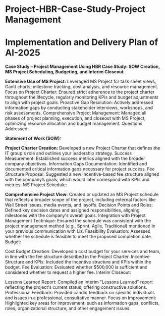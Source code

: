 # **Project-HBR-Case-Study-Project Management**

# **Implementation and Delivery Plan of AI-2025**

**Case Study – Project Management Using HBR Case Study: SOW Creation, MS Project Scheduling, Budgeting, and Interim Closeout**

**Extensive Use of MS Project:** Leveraged MS Project for task sheet views, Gantt charts, milestone tracking, cost analysis, and resource management.
Focus on Project Charter: Ensured strict adherence to the project charter throughout the lifecycle, regularly monitoring KPIs and budget adjustments to align with project goals.
Proactive Gap Resolution: Actively addressed information gaps by conducting stakeholder interviews, workshops, and risk assessments.
Comprehensive Project Management: Managed all phases of project planning, execution, and closeout with MS Project, optimizing resource allocation and budget management.
Questions Addressed:

**Statement of Work (SOW):**

**Project Charter Creation:** Developed a new Project Charter that defines the IT group's role and outlines your leadership strategy.
Success Measurement: Established success metrics aligned with the broader company objectives.
Information Gaps Documentation: Identified and documented critical information gaps necessary for project success.
Fee Structure Proposal: Suggested a new incentive-based fee structure aligned with the company’s goals, which would later correspond with KPIs and metrics.
MS Project Schedule:

**Comprehensive Project View:** Created or updated an MS Project schedule that reflects a broader scope of the project, including external factors like Wall Street issues, media events, and layoffs.
Decision Points and Roles: Defined key decision dates and assigned responsibilities, aligning milestones with the company's overall goals.
Integration with Project Management Technique: Ensured the schedule was consistent with the project management method (e.g., Sprint, Agile, Traditional) mentioned in your previous communication with Liz.
Feasibility Evaluation: Assessed whether the schedule is feasible to meet the proposed completion date.
Budget:

Cost Budget Creation: Developed a cost budget for your services and team, in line with the fee structure described in the Project Charter.
Incentive Structure and KPIs: Included the incentive structure and KPIs within the budget.
Fee Evaluation: Evaluated whether $500,000 is sufficient and considered whether to request a higher fee.
Interim Closeout:

Lessons Learned Report: Compiled an interim "Lessons Learned" report reflecting the project's current status, offering constructive solutions.
Professional Feedback: Provided candid feedback on specific individuals and issues in a professional, consultative manner.
Focus on Improvement: Highlighted key areas for improvement, such as information gaps, conflicts, roles, organizational structure, and other engagement issues.
